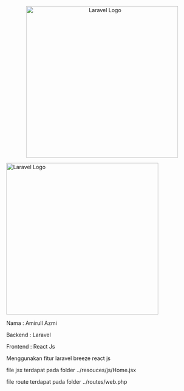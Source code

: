 <p align="center"><a href="https://laravel.com" target="_blank"><img src="https://raw.githubusercontent.com/laravel/art/master/logo-lockup/5%20SVG/2%20CMYK/1%20Full%20Color/laravel-logolockup-cmyk-red.svg" width="400" alt="Laravel Logo"></a></p>

<img src="https://upload.wikimedia.org/wikipedia/commons/thumb/a/a7/React-icon.svg/1200px-React-icon.svg.png" width="400" alt="Laravel Logo">

Nama :  Amirull Azmi

Backend : Laravel

Frontend :  React Js

Menggunakan fitur laravel breeze react js


file jsx terdapat pada folder ../resouces/js/Home.jsx

file route terdapat pada folder ../routes/web.php
